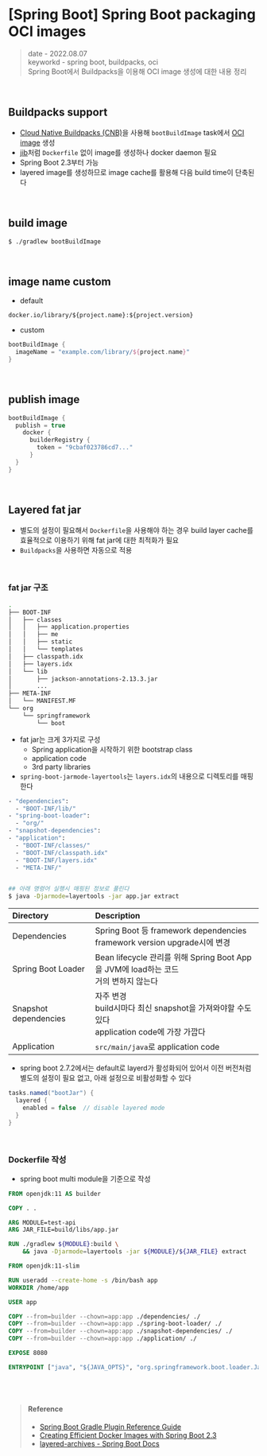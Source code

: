 # [Spring Boot] Spring Boot packaging OCI images
> date - 2022.08.07  
> keyworkd - spring boot, buildpacks, oci  
> Spring Boot에서 Buildpacks을 이용해 OCI image 생성에 대한 내용 정리  

<br>

## Buildpacks support
* [Cloud Native Buildpacks (CNB)](https://buildpacks.io/)을 사용해 `bootBuildImage` task에서 [OCI image](https://github.com/opencontainers/image-spec) 생성
* [jib](https://github.com/GoogleContainerTools/jib)처럼 `Dockerfile` 없이 image를 생성하나 docker daemon 필요
* Spring Boot 2.3부터 가능
* layered image를 생성하므로 image cache를 활용해 다음 build time이 단축된다


<br>

## build image
```sh
$ ./gradlew bootBuildImage
```


<br>

## image name custom
* default
```
docker.io/library/${project.name}:${project.version}
```

* custom
```groovy
bootBuildImage {
  imageName = "example.com/library/${project.name}"
}
```


<br>

## publish image
```groovy
bootBuildImage {
  publish = true
    docker {
	  builderRegistry {
	    token = "9cbaf023786cd7..."
	  }
  }
}
```


<br>

## Layered fat jar
* 별도의 설정이 필요해서 `Dockerfile`을 사용해야 하는 경우 build layer cache를 효율적으로 이용하기 위해 fat jar에 대한 최적화가 필요
* `Buildpacks`을 사용하면 자동으로 적용

<br>

### fat jar 구조
```sh
.
├── BOOT-INF
│   ├── classes
│   │   ├── application.properties
│   │   ├── me
│   │   ├── static
│   │   └── templates
│   ├── classpath.idx
│   ├── layers.idx
│   └── lib
│       ├── jackson-annotations-2.13.3.jar
│       ...
├── META-INF
│   └── MANIFEST.MF
└── org
    └── springframework
        └── boot
```
* fat jar는 크게 3가지로 구성
  * Spring application을 시작하기 위한 bootstrap class
  * application code
  * 3rd party libraries
* `spring-boot-jarmode-layertools`는 `layers.idx`의 내용으로 디렉토리를 매핑한다
```sh
- "dependencies":
  - "BOOT-INF/lib/"
- "spring-boot-loader":
  - "org/"
- "snapshot-dependencies":
- "application":
  - "BOOT-INF/classes/"
  - "BOOT-INF/classpath.idx"
  - "BOOT-INF/layers.idx"
  - "META-INF/"


## 아래 명령어 실행시 매핑된 정보로 풀린다
$ java -Djarmode=layertools -jar app.jar extract
```

| Directory | Description |
|:--|:--|
| Dependencies | Spring Boot 등 framework dependencies<br>framework version upgrade시에 변경 |
| Spring Boot Loader | Bean lifecycle 관리를 위해 Spring Boot App을 JVM에 load하는 코드<br>거의 변하지 않는다 |
| Snapshot dependencies | 자주 변경<br>build시마다 최신 snapshot을 가져와야할 수도 있다<br>application code에 가장 가깝다 |
| Application | `src/main/java`로 application code |

* spring boot 2.7.2에서는 default로 layerd가 활성화되어 있어서 이전 버전처럼 별도의 설정이 필요 없고, 아래 설정으로 비활성화할 수 있다
```gradle
tasks.named("bootJar") {
  layered {
    enabled = false  // disable layered mode
  }
}
```

<br>

### Dockerfile 작성
* spring boot multi module을 기준으로 작성
```dockerfile
FROM openjdk:11 AS builder

COPY . .

ARG MODULE=test-api
ARG JAR_FILE=build/libs/app.jar

RUN ./gradlew ${MODULE}:build \
    && java -Djarmode=layertools -jar ${MODULE}/${JAR_FILE} extract

FROM openjdk:11-slim

RUN useradd --create-home -s /bin/bash app
WORKDIR /home/app

USER app

COPY --from=builder --chown=app:app ./dependencies/ ./
COPY --from=builder --chown=app:app ./spring-boot-loader/ ./
COPY --from=builder --chown=app:app ./snapshot-dependencies/ ./
COPY --from=builder --chown=app:app ./application/ ./

EXPOSE 8080

ENTRYPOINT ["java", "${JAVA_OPTS}", "org.springframework.boot.loader.JarLauncher"]
```


<br><br>

> #### Reference
> * [Spring Boot Gradle Plugin Reference Guide](https://docs.spring.io/spring-boot/docs/current/gradle-plugin/reference/htmlsingle/)
> * [Creating Efficient Docker Images with Spring Boot 2.3](https://spring.io/blog/2020/08/14/creating-efficient-docker-images-with-spring-boot-2-3)
> * [layered-archives - Spring Boot Docs](https://docs.spring.io/spring-boot/docs/current/gradle-plugin/reference/htmlsingle/#packaging-executable.configuring.layered-archives)

